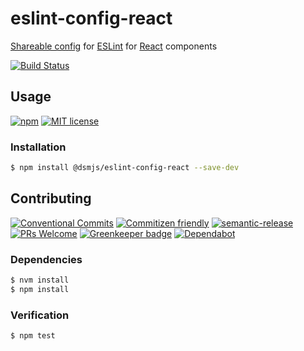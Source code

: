 # eslint-config-react

[Shareable config](https://eslint.org/docs/developer-guide/shareable-configs#shareable-configs)
for [ESLint](https://eslint.org) for [React](https://reactjs.org) components

<!--status-badges start -->

[![Build Status][ci-badge]][ci-link]

<!--status-badges end -->

## Usage

<!--consumer-badges start -->

[![npm][npm-badge]][npm-link]
[![MIT license][license-badge]][license-link]

<!--consumer-badges end -->

### Installation

```sh
$ npm install @dsmjs/eslint-config-react --save-dev
```

## Contributing

<!--contribution-badges start -->

[![Conventional Commits][commit-convention-badge]][commit-convention-link]
[![Commitizen friendly][commitizen-badge]][commitizen-link]
[![semantic-release][semantic-release-badge]][semantic-release-link]
[![PRs Welcome][PRs-badge]][PRs-link]
[![Greenkeeper badge](https://badges.greenkeeper.io/dsmjs/eslint-config-react.svg)](https://greenkeeper.io/)
[![Dependabot][dependabot-badge]][dependabot-link]

<!--contribution-badges end -->

### Dependencies

```sh
$ nvm install
$ npm install
```

### Verification

```sh
$ npm test
```

[npm-link]: https://www.npmjs.com/package/@dsmjs/eslint-config-react

[npm-badge]: https://img.shields.io/npm/v/@dsmjs/eslint-config-react.svg

[license-link]: LICENSE

[license-badge]: https://img.shields.io/github/license/dsmjs/eslint-config-react.svg

[ci-link]: https://travis-ci.com/dsmjs/eslint-config-react

[ci-badge]: https://img.shields.io/travis/com/dsmjs/eslint-config-react/master.svg

[commit-convention-link]: https://conventionalcommits.org

[commit-convention-badge]: https://img.shields.io/badge/Conventional%20Commits-1.0.0-yellow.svg

[commitizen-link]: http://commitizen.github.io/cz-cli/

[commitizen-badge]: https://img.shields.io/badge/commitizen-friendly-brightgreen.svg

[semantic-release-link]: https://github.com/semantic-release/semantic-release

[semantic-release-badge]: https://img.shields.io/badge/%20%20%F0%9F%93%A6%F0%9F%9A%80-semantic--release-e10079.svg

[PRs-link]: http://makeapullrequest.com

[PRs-badge]: https://img.shields.io/badge/PRs-welcome-brightgreen.svg

[dependabot-link]: https://dependabot.com/

[dependabot-badge]: https://badgen.net/dependabot/dsmjs/eslint-config-react/?icon=dependabot
